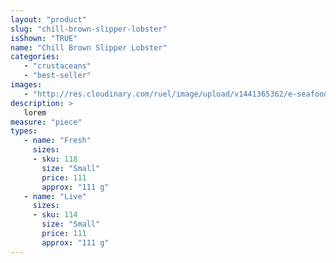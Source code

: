 ```yaml
---
layout: "product"
slug: "chill-brown-slipper-lobster"
isShown: "TRUE"
name: "Chill Brown Slipper Lobster"
categories:
   - "crustaceans"
   - "best-seller"
images:
   - "http://res.cloudinary.com/ruel/image/upload/v1441365362/e-seafoods/chill-brown-slipper-lobster.jpg"
description: >
   lorem
measure: "piece"
types: 
   - name: "Fresh"
     sizes: 
     - sku: 118
       size: "Small"
       price: 111
       approx: "111 g"
   - name: "Live"
     sizes: 
     - sku: 114
       size: "Small"
       price: 111
       approx: "111 g"
---
```


